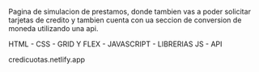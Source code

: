 Pagina de simulacion de prestamos, donde tambien vas a poder solicitar tarjetas de credito y tambien cuenta con ua seccion de conversion de moneda utilizando una api.

HTML - CSS - GRID Y FLEX - JAVASCRIPT - LIBRERIAS JS - API

credicuotas.netlify.app
